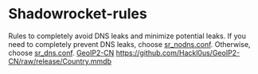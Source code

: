 # Shadowrocket-rules
Rules to completely avoid DNS leaks and minimize potential leaks.
If you need to completely prevent DNS leaks, choose [sr_nodns.conf](https://github.com/sagaki/Shadowrocket-rules/blob/main/sr_nodns.conf).
Otherwise, choose [sr_dns.conf](https://github.com/sagaki/Shadowrocket-rules/blob/main/sr_dns.conf).
[GeoIP2-CN](https://github.com/Hackl0us/GeoIP2-CN) https://github.com/Hackl0us/GeoIP2-CN/raw/release/Country.mmdb
